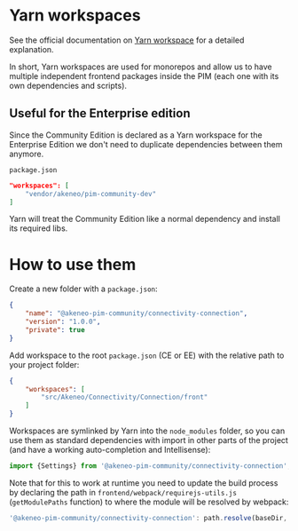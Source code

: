 # Yarn workspaces

See the official documentation on [Yarn workspace](https://yarnpkg.com/lang/en/docs/workspaces/) for a detailed explanation.

In short, Yarn workspaces are used for monorepos and allow us to have multiple independent frontend packages inside the PIM (each one with its own dependencies and scripts).


## Useful for the Enterprise edition

Since the Community Edition is declared as a Yarn workspace for the Enterprise Edition we don't need to duplicate dependencies between them anymore.

`package.json`
```json
"workspaces": [
    "vendor/akeneo/pim-community-dev"
]
```

Yarn will treat the Community Edition like a normal dependency and install its required libs.

# How to use them

Create a new folder with a `package.json`:

```json
{
    "name": "@akeneo-pim-community/connectivity-connection",
    "version": "1.0.0",
    "private": true
}
```

Add workspace to the root `package.json` (CE or EE) with the relative path to your project folder:
```json
{
    "workspaces": [
        "src/Akeneo/Connectivity/Connection/front"
    ]
}
```

Workspaces are symlinked by Yarn into the `node_modules` folder, so you can use them as standard dependencies with import in other parts of the project (and have a working auto-completion and Intellisense):

```js
import {Settings} from '@akeneo-pim-community/connectivity-connection';
```

Note that for this to work at runtime you need to update the build process by declaring the path in `frontend/webpack/requirejs-utils.js` (`getModulePaths` function) to where the module will be resolved by webpack:

```js
'@akeneo-pim-community/connectivity-connection': path.resolve(baseDir, 'public/bundles/akeneoconnectivityconnection-react/index.ts'),
```
